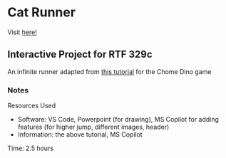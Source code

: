 # Cat Runner

Visit [here!](https://iyim4.github.io/rtf-329c-cat-runner/)

## Interactive Project for RTF 329c

An infinite runner adapted from [this tutorial](https://www.codinn.dev/projects/react-dinosaur-game) for the Chome Dino game

### Notes

Resources Used
 * Software: VS Code, Powerpoint (for drawing), MS Copilot for adding features (for higher jump, different images, header)
 * Information: the above tutorial, MS Copilot

Time: 2.5 hours
